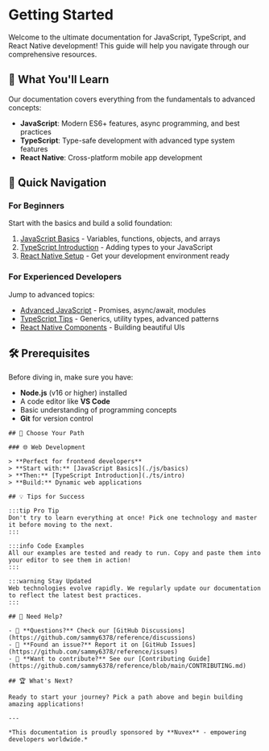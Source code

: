 # Getting Started

Welcome to the ultimate documentation for JavaScript, TypeScript, and React Native development! This guide will help you navigate through our comprehensive resources.

## 🎯 What You'll Learn

Our documentation covers everything from the fundamentals to advanced concepts:

- **JavaScript**: Modern ES6+ features, async programming, and best practices
- **TypeScript**: Type-safe development with advanced type system features  
- **React Native**: Cross-platform mobile app development

## 🚀 Quick Navigation

### For Beginners

Start with the basics and build a solid foundation:

1. [JavaScript Basics](./js/basics) - Variables, functions, objects, and arrays
2. [TypeScript Introduction](./ts/intro) - Adding types to your JavaScript
3. [React Native Setup](./react-native/setup) - Get your development environment ready

### For Experienced Developers

Jump to advanced topics:

- [Advanced JavaScript](./js/advanced) - Promises, async/await, modules
- [TypeScript Tips](./ts/tips) - Generics, utility types, advanced patterns
- [React Native Components](./react-native/components) - Building beautiful UIs

## 🛠 Prerequisites

Before diving in, make sure you have:

- **Node.js** (v16 or higher) installed
- A code editor like **VS Code**
- Basic understanding of programming concepts
- **Git** for version control

```
## 📱 Choose Your Path

### 🌐 Web Development

> **Perfect for frontend developers**  
> **Start with:** [JavaScript Basics](./js/basics)  
> **Then:** [TypeScript Introduction](./ts/intro)  
> **Build:** Dynamic web applications

## 💡 Tips for Success

:::tip Pro Tip
Don't try to learn everything at once! Pick one technology and master it before moving to the next.
:::

:::info Code Examples
All our examples are tested and ready to run. Copy and paste them into your editor to see them in action!
:::

:::warning Stay Updated
Web technologies evolve rapidly. We regularly update our documentation to reflect the latest best practices.
:::

## 🤝 Need Help?

- 💬 **Questions?** Check our [GitHub Discussions](https://github.com/sammy6378/reference/discussions)  
- 🐛 **Found an issue?** Report it on [GitHub Issues](https://github.com/sammy6378/reference/issues)  
- 📧 **Want to contribute?** See our [Contributing Guide](https://github.com/sammy6378/reference/blob/main/CONTRIBUTING.md)

## 🏆 What's Next?

Ready to start your journey? Pick a path above and begin building amazing applications!

---

*This documentation is proudly sponsored by **Nuvex** - empowering developers worldwide.*
